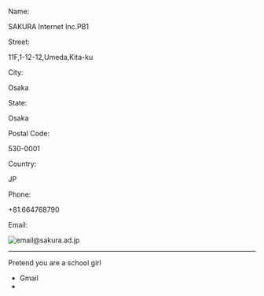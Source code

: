 
Name:

SAKURA Internet Inc.PB1

Street:

11F,1-12-12,Umeda,Kita-ku

City:

Osaka

State:

Osaka

Postal Code:

530-0001

Country:

JP

Phone:

+81.664768790

Email:

![email](https://www.whois.com/eimg/9/79/979de2581778e472daeb17f6bc4fbdc677aaf97e.png)@sakura.ad.jp

----


Pretend you are a school girl
- Gmail
- 